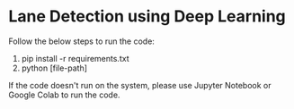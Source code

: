 # Lane Detection using Deep Learning 

Follow the below steps to run the code:
1. pip install -r requirements.txt
2. python [file-path]

If the code doesn't run on the system, please use Jupyter Notebook or Google Colab to run the code.
